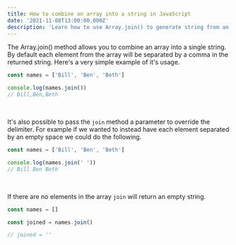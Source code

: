 ```yaml
---
title: How to combine an array into a string in JavaScript
date: '2021-11-08T13:00:00.000Z'
description: 'Learn how to use Array.join() to generate string from an array'
---
```


The Array.join() method allows you to combine an array into a single string. By default each element from the array will be separated by a comma in the returned string. Here's a very simple example of it's usage.

```javascript
const names = ['Bill', 'Ben', 'Beth']

console.log(names.join())
// Bill,Ben,Beth
```

<br/>

It's also possible to pass the `join` method a parameter to override the delimiter. For example if we wanted to instead have each element separated by an empty space we could do the following.

```javascript
const names = ['Bill', 'Ben', 'Beth']

console.log(names.join(' '))
// Bill Ben Beth
```

<br/>

If there are no elements in the array `join` will return an empty string.

```javascript
const names = []

const joined = names.join()

// joined = ''
```

<br/>
